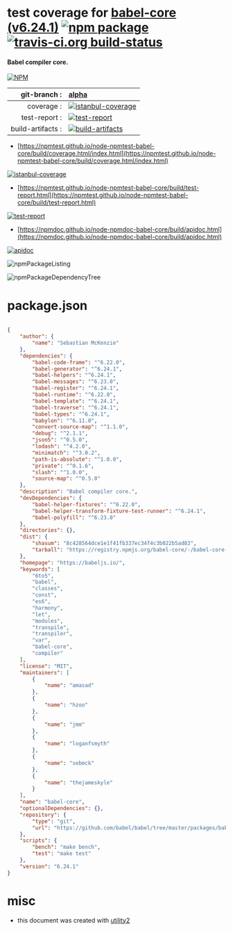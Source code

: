 # test coverage for  [babel-core (v6.24.1)](https://babeljs.io/)  [![npm package](https://img.shields.io/npm/v/npmtest-babel-core.svg?style=flat-square)](https://www.npmjs.org/package/npmtest-babel-core) [![travis-ci.org build-status](https://api.travis-ci.org/npmtest/node-npmtest-babel-core.svg)](https://travis-ci.org/npmtest/node-npmtest-babel-core)
#### Babel compiler core.

[![NPM](https://nodei.co/npm/babel-core.png?downloads=true&downloadRank=true&stars=true)](https://www.npmjs.com/package/babel-core)

| git-branch : | [alpha](https://github.com/npmtest/node-npmtest-babel-core/tree/alpha)|
|--:|:--|
| coverage : | [![istanbul-coverage](https://npmtest.github.io/node-npmtest-babel-core/build/coverage.badge.svg)](https://npmtest.github.io/node-npmtest-babel-core/build/coverage.html/index.html)|
| test-report : | [![test-report](https://npmtest.github.io/node-npmtest-babel-core/build/test-report.badge.svg)](https://npmtest.github.io/node-npmtest-babel-core/build/test-report.html)|
| build-artifacts : | [![build-artifacts](https://npmtest.github.io/node-npmtest-babel-core/glyphicons_144_folder_open.png)](https://github.com/npmtest/node-npmtest-babel-core/tree/gh-pages/build)|

- [https://npmtest.github.io/node-npmtest-babel-core/build/coverage.html/index.html](https://npmtest.github.io/node-npmtest-babel-core/build/coverage.html/index.html)

[![istanbul-coverage](https://npmtest.github.io/node-npmtest-babel-core/build/screenCapture.buildCi.browser.%252Ftmp%252Fbuild%252Fcoverage.lib.html.png)](https://npmtest.github.io/node-npmtest-babel-core/build/coverage.html/index.html)

- [https://npmtest.github.io/node-npmtest-babel-core/build/test-report.html](https://npmtest.github.io/node-npmtest-babel-core/build/test-report.html)

[![test-report](https://npmtest.github.io/node-npmtest-babel-core/build/screenCapture.buildCi.browser.%252Ftmp%252Fbuild%252Ftest-report.html.png)](https://npmtest.github.io/node-npmtest-babel-core/build/test-report.html)

- [https://npmdoc.github.io/node-npmdoc-babel-core/build/apidoc.html](https://npmdoc.github.io/node-npmdoc-babel-core/build/apidoc.html)

[![apidoc](https://npmdoc.github.io/node-npmdoc-babel-core/build/screenCapture.buildCi.browser.%252Ftmp%252Fbuild%252Fapidoc.html.png)](https://npmdoc.github.io/node-npmdoc-babel-core/build/apidoc.html)

![npmPackageListing](https://npmtest.github.io/node-npmtest-babel-core/build/screenCapture.npmPackageListing.svg)

![npmPackageDependencyTree](https://npmtest.github.io/node-npmtest-babel-core/build/screenCapture.npmPackageDependencyTree.svg)



# package.json

```json

{
    "author": {
        "name": "Sebastian McKenzie"
    },
    "dependencies": {
        "babel-code-frame": "^6.22.0",
        "babel-generator": "^6.24.1",
        "babel-helpers": "^6.24.1",
        "babel-messages": "^6.23.0",
        "babel-register": "^6.24.1",
        "babel-runtime": "^6.22.0",
        "babel-template": "^6.24.1",
        "babel-traverse": "^6.24.1",
        "babel-types": "^6.24.1",
        "babylon": "^6.11.0",
        "convert-source-map": "^1.1.0",
        "debug": "^2.1.1",
        "json5": "^0.5.0",
        "lodash": "^4.2.0",
        "minimatch": "^3.0.2",
        "path-is-absolute": "^1.0.0",
        "private": "^0.1.6",
        "slash": "^1.0.0",
        "source-map": "^0.5.0"
    },
    "description": "Babel compiler core.",
    "devDependencies": {
        "babel-helper-fixtures": "^6.22.0",
        "babel-helper-transform-fixture-test-runner": "^6.24.1",
        "babel-polyfill": "^6.23.0"
    },
    "directories": {},
    "dist": {
        "shasum": "8c428564dce1e1f41fb337ec34f4c3b022b5ad83",
        "tarball": "https://registry.npmjs.org/babel-core/-/babel-core-6.24.1.tgz"
    },
    "homepage": "https://babeljs.io/",
    "keywords": [
        "6to5",
        "babel",
        "classes",
        "const",
        "es6",
        "harmony",
        "let",
        "modules",
        "transpile",
        "transpiler",
        "var",
        "babel-core",
        "compiler"
    ],
    "license": "MIT",
    "maintainers": [
        {
            "name": "amasad"
        },
        {
            "name": "hzoo"
        },
        {
            "name": "jmm"
        },
        {
            "name": "loganfsmyth"
        },
        {
            "name": "sebmck"
        },
        {
            "name": "thejameskyle"
        }
    ],
    "name": "babel-core",
    "optionalDependencies": {},
    "repository": {
        "type": "git",
        "url": "https://github.com/babel/babel/tree/master/packages/babel-core"
    },
    "scripts": {
        "bench": "make bench",
        "test": "make test"
    },
    "version": "6.24.1"
}
```



# misc
- this document was created with [utility2](https://github.com/kaizhu256/node-utility2)
